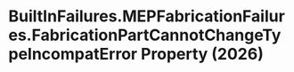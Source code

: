 # BuiltInFailures.MEPFabricationFailures.FabricationPartCannotChangeTypeIncompatError Property (2026)

﻿